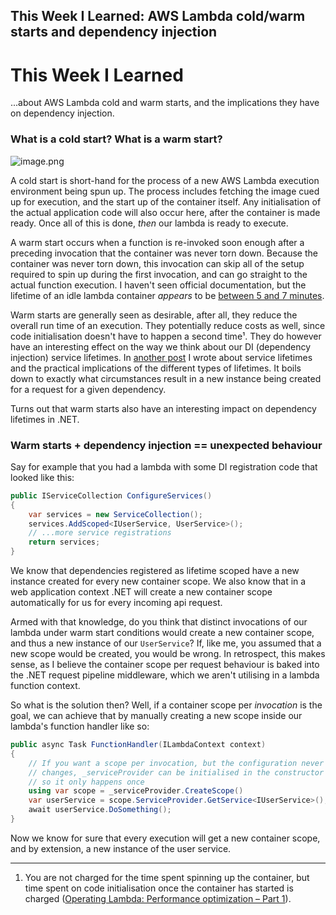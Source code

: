## This Week I Learned: AWS Lambda cold/warm starts and dependency injection

# This Week I Learned
...about AWS Lambda cold and warm starts, and the implications they have on dependency injection.

### What is a cold start? What is a warm start?


![image.png](https://cdn.hashnode.com/res/hashnode/image/upload/v1647323388479/ljgcshJXc.png)

A cold start is short-hand for the process of a new AWS Lambda execution environment being spun up. The process includes fetching the image cued up for execution, and the start up of the container itself. Any initialisation of the actual application code will also occur here, after the container is made ready. Once all of this is done, _then_ our lambda is ready to execute.

A warm start occurs when a function is re-invoked soon enough after a preceding invocation that the container was never torn down. Because the container was never torn down, this invocation can skip all of the setup required to spin up during the first invocation, and can go straight to the actual function execution. I haven't seen official documentation, but the lifetime of an idle lambda container _appears_ to be [between 5 and 7 minutes](https://mikhail.io/serverless/coldstarts/aws/intervals/).

Warm starts are generally seen as desirable, after all, they reduce the overall run time of an execution. They potentially reduce costs as well, since code initialisation doesn't have to happen a second time¹. They do however have an interesting effect on the way we think about our DI (dependency injection) service lifetimes. In [another post](https://blog.jessebellingham.com/dependency-injection-and-service-lifetimes-in-net) I wrote about service lifetimes and the practical implications of the different types of lifetimes. It boils down to exactly what circumstances result in a new instance being created for a request for a given dependency.

Turns out that warm starts also have an interesting impact on dependency lifetimes in .NET.

### Warm starts + dependency injection == unexpected behaviour

Say for example that you had a lambda with some DI registration code that looked like this:

```csharp
public IServiceCollection ConfigureServices()
{
    var services = new ServiceCollection();
    services.AddScoped<IUserService, UserService>();
    // ...more service registrations
    return services;
}
```

We know that dependencies registered as lifetime scoped have a new instance created for every new container scope. We also know that in a web application context .NET will create a new container scope automatically for us for every incoming api request.

Armed with that knowledge, do you think that distinct invocations of our lambda under warm start conditions would create a new container scope, and thus a new instance of our `UserService`? If, like me, you assumed that a new scope would be created, you would be wrong. In retrospect, this makes sense, as I believe the container scope per request behaviour is baked into the .NET request pipeline middleware, which we aren't utilising in a lambda function context.

So what is the solution then? Well, if a container scope per _invocation_ is the goal, we can achieve that by manually creating a new scope inside our lambda's function handler like so:

```csharp
public async Task FunctionHandler(ILambdaContext context)
{
    // If you want a scope per invocation, but the configuration never
    // changes, _serviceProvider can be initialised in the constructor
    // so it only happens once
    using var scope = _serviceProvider.CreateScope()
    var userService = scope.ServiceProvider.GetService<IUserService>();
    await userService.DoSomething();
}
```

Now we know for sure that every execution will get a new container scope, and by extension, a new instance of the user service.

---

1. You are not charged for the time spent spinning up the container, but time spent on code initialisation once the container has started is charged ([Operating Lambda: Performance optimization – Part 1](https://aws.amazon.com/blogs/compute/operating-lambda-performance-optimization-part-1/)).